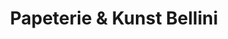 ---
title: "Papeterie & Kunst Bellini"
url: /augsburg/papeterie-und-kunst-bellini/
shop: Schreibwaren
---